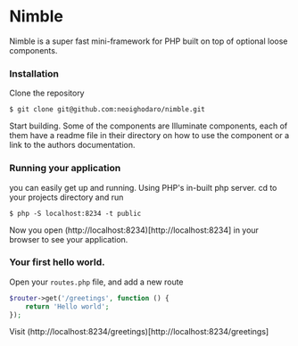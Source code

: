 # Nimble
Nimble is a super fast mini-framework for PHP built on top of optional loose components.

### Installation

Clone the repository

```shell
$ git clone git@github.com:neoighodaro/nimble.git
```
Start building. Some of the components are Illuminate components, each of them have a readme file in their directory on how to use the component or a link to the authors documentation.

### Running your application
you can easily get up and running. Using PHP's in-built php server. cd to your projects directory and run

```shell
$ php -S localhost:8234 -t public
```

Now you open (http://localhost:8234)[http://localhost:8234] in your browser to see your application.

### Your first hello world.
Open your `routes.php` file, and add a new route

```php
$router->get('/greetings', function () {
    return 'Hello world';
});
```

Visit (http://localhost:8234/greetings)[http://localhost:8234/greetings]